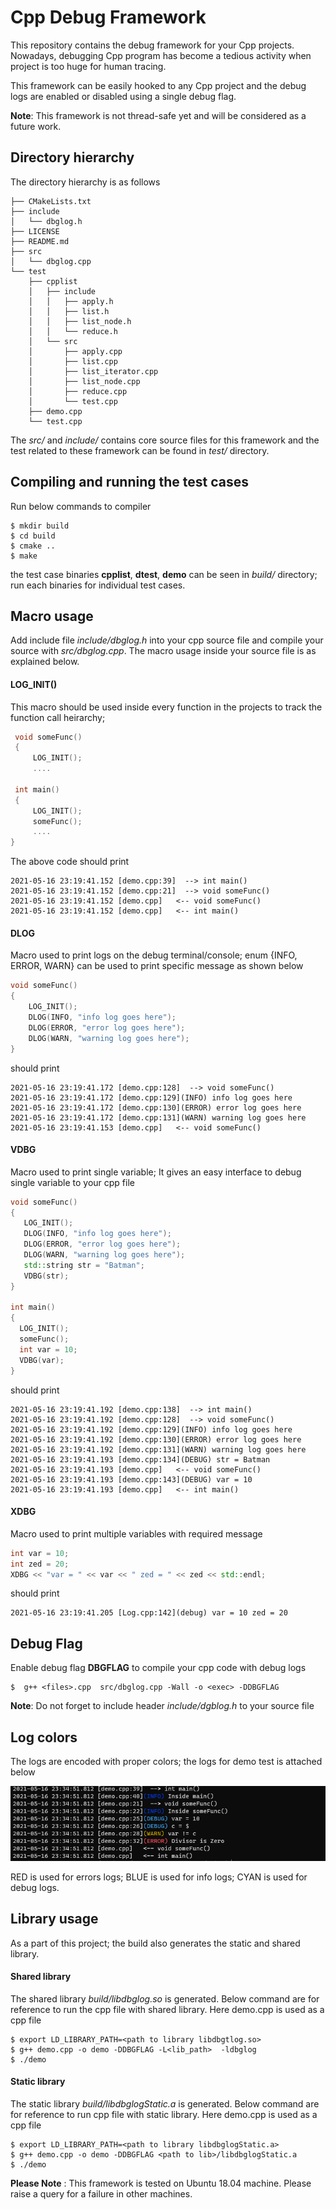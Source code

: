 # Cpp Debug Framework
This repository contains the debug framework for your Cpp projects. Nowadays, debugging Cpp program has become a tedious activity when project is too huge for human tracing.

This framework can be easily hooked to any Cpp project and the debug logs are enabled or disabled using a single debug flag.

**Note**: This framework is not thread-safe yet and will be considered as a future work.

## Directory hierarchy 

The directory hierarchy is as follows

```
├── CMakeLists.txt
├── include
│   └── dbglog.h
├── LICENSE
├── README.md
├── src
│   └── dbglog.cpp
└── test
    ├── cpplist
    │   ├── include
    │   │   ├── apply.h
    │   │   ├── list.h
    │   │   ├── list_node.h
    │   │   └── reduce.h
    │   └── src
    │       ├── apply.cpp
    │       ├── list.cpp
    │       ├── list_iterator.cpp
    │       ├── list_node.cpp
    │       ├── reduce.cpp
    │       └── test.cpp
    ├── demo.cpp
    └── test.cpp
```
The *src/* and *include/* contains core source files for this framework and the test related to these framework can be found in *test/* directory.

## Compiling and running the test cases
Run below commands to compiler

```
$ mkdir build
$ cd build
$ cmake ..
$ make
```
the test case binaries **cpplist**, **dtest**, **demo** can be seen in *build/* directory; run each binaries for individual test cases.

## Macro usage

Add include file *include/dbglog.h* into your cpp source file and compile your source with *src/dbglog.cpp*. The macro usage inside your source file is as explained below.

#### LOG_INIT()
This macro should be used inside every function in the projects to track the function call heirarchy; 

```C++  
 void someFunc()
 {
     LOG_INIT();
     ....
 
 int main()
 {
     LOG_INIT();
     someFunc();
     ....
}
```
The above code should print

```
2021-05-16 23:19:41.152 [demo.cpp:39]  --> int main()
2021-05-16 23:19:41.152 [demo.cpp:21]  --> void someFunc()
2021-05-16 23:19:41.152 [demo.cpp]   <-- void someFunc()
2021-05-16 23:19:41.152 [demo.cpp]   <-- int main()
```
#### DLOG
Macro used to print logs on the debug terminal/console; enum {INFO, ERROR, WARN} can be used to print specific message as shown below

```C++
void someFunc()
{
    LOG_INIT();
    DLOG(INFO, "info log goes here");
    DLOG(ERROR, "error log goes here");
    DLOG(WARN, "warning log goes here");
}
```
should print

```
2021-05-16 23:19:41.172 [demo.cpp:128]  --> void someFunc()
2021-05-16 23:19:41.172 [demo.cpp:129](INFO) info log goes here
2021-05-16 23:19:41.172 [demo.cpp:130](ERROR) error log goes here
2021-05-16 23:19:41.172 [demo.cpp:131](WARN) warning log goes here
2021-05-16 23:19:41.153 [demo.cpp]   <-- void someFunc()
```
#### VDBG
Macro used to print single variable; It gives an easy interface to debug single variable to your cpp file

```C++
void someFunc() 
{
   LOG_INIT();
   DLOG(INFO, "info log goes here");
   DLOG(ERROR, "error log goes here");
   DLOG(WARN, "warning log goes here");
   std::string str = "Batman";
   VDBG(str);
}

int main() 
{
  LOG_INIT();
  someFunc();
  int var = 10;
  VDBG(var);
}
```

should print

```
2021-05-16 23:19:41.192 [demo.cpp:138]  --> int main()
2021-05-16 23:19:41.192 [demo.cpp:128]  --> void someFunc()
2021-05-16 23:19:41.192 [demo.cpp:129](INFO) info log goes here
2021-05-16 23:19:41.192 [demo.cpp:130](ERROR) error log goes here
2021-05-16 23:19:41.192 [demo.cpp:131](WARN) warning log goes here
2021-05-16 23:19:41.193 [demo.cpp:134](DEBUG) str = Batman
2021-05-16 23:19:41.193 [demo.cpp]   <-- void someFunc()
2021-05-16 23:19:41.193 [demo.cpp:143](DEBUG) var = 10
2021-05-16 23:19:41.193 [demo.cpp]   <-- int main()
```
#### XDBG
Macro used to print multiple variables with required message

```C++
int var = 10;
int zed = 20;
XDBG << "var = " << var << " zed = " << zed << std::endl;
```
should print

```
2021-05-16 23:19:41.205 [Log.cpp:142](debug) var = 10 zed = 20
```
## Debug Flag

Enable debug flag **DBGFLAG** to compile your cpp code with debug logs

```
$  g++ <files>.cpp  src/dbglog.cpp -Wall -o <exec> -DDBGFLAG 
```

**Note**: Do not forget to include header *include/dgblog.h* to your source file

## Log colors

The logs are encoded with proper colors; the logs for demo test is attached below

![alt text](color_logs.png "color logs")

RED is used for errors logs; BLUE is used for info logs; CYAN is used for debug logs.

## Library usage
As a part of this project; the build also generates the static and shared library.

#### Shared library

The shared library *build/libdbglog.so* is generated. Below command are for reference to run the cpp file with shared
library. Here demo.cpp is used as a cpp file

```
$ export LD_LIBRARY_PATH=<path to library libdbgtlog.so>
$ g++ demo.cpp -o demo -DDBGFLAG -L<lib_path>  -ldbglog
$ ./demo
```
#### Static library
The static library *build/libdbglogStatic.a* is generated. Below command are for reference to run cpp file with static
library. Here demo.cpp is used as a cpp file

```
$ export LD_LIBRARY_PATH=<path to library libdbglogStatic.a>
$ g++ demo.cpp -o demo -DDBGFLAG <path to lib>/libdbglogStatic.a
$ ./demo
```

**Please Note** : This framework is tested on Ubuntu 18.04 machine. Please raise a query for a failure in other machines.
